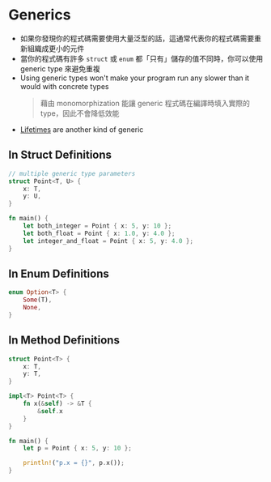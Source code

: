 # Generics

- 如果你發現你的程式碼需要使用大量泛型的話，這通常代表你的程式碼需要重新組織成更小的元件
- 當你的程式碼有許多 `struct` 或 `enum` 都「只有」儲存的值不同時，你可以使用 generic type 來避免重複
- Using generic types won't make your program run any slower than it would with concrete types
  > 藉由 monomorphization 能讓 generic 程式碼在編譯時填入實際的 type，因此不會降低效能
- [Lifetimes](../lifetimes/) are another kind of generic

## In Struct Definitions

```rust
// multiple generic type parameters
struct Point<T, U> {
    x: T,
    y: U,
}

fn main() {
    let both_integer = Point { x: 5, y: 10 };
    let both_float = Point { x: 1.0, y: 4.0 };
    let integer_and_float = Point { x: 5, y: 4.0 };
}
```

## In Enum Definitions

```rust
enum Option<T> {
    Some(T),
    None,
}
```

## In Method Definitions

```rust
struct Point<T> {
    x: T,
    y: T,
}

impl<T> Point<T> {
    fn x(&self) -> &T {
        &self.x
    }
}

fn main() {
    let p = Point { x: 5, y: 10 };

    println!("p.x = {}", p.x());
}
```